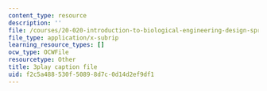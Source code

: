 ```yaml
---
content_type: resource
description: ''
file: /courses/20-020-introduction-to-biological-engineering-design-spring-2009/f2c5a488530f50898d7c0d14d2ef9df1_bJFqcqQcybg.vtt
file_type: application/x-subrip
learning_resource_types: []
ocw_type: OCWFile
resourcetype: Other
title: 3play caption file
uid: f2c5a488-530f-5089-8d7c-0d14d2ef9df1
---
```

